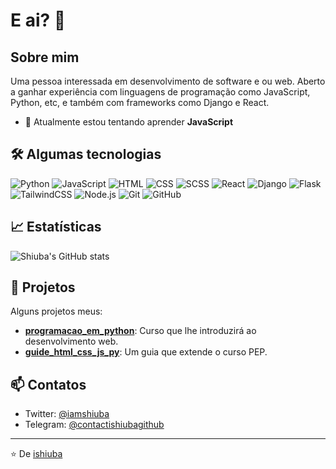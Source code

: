 # E ai? 👋
## Sobre mim

Uma pessoa interessada em desenvolvimento de software e ou web. Aberto a ganhar experiência com linguagens de programação como JavaScript, Python, etc, e também com frameworks como Django e React. 

- 🌱 Atualmente estou tentando aprender **JavaScript**

## 🛠️ Algumas tecnologias

![Python](https://img.shields.io/badge/-Python-333333?style=flat&logo=python)
![JavaScript](https://img.shields.io/badge/-JavaScript-333333?style=flat&logo=javascript)
![HTML](https://img.shields.io/badge/-HTML-333333?style=flat&logo=html5)
![CSS](https://img.shields.io/badge/-CSS-333333?style=flat&logo=css3)
![SCSS](https://img.shields.io/badge/-SCSS-333333?style=flat&logo=sass)
![React](https://img.shields.io/badge/-React-333333?style=flat&logo=react)
![Django](https://img.shields.io/badge/-Django-333333?style=flat&logo=django)
![Flask](https://img.shields.io/badge/-Flask-333333?style=flat&logo=flask)
![TailwindCSS](https://img.shields.io/badge/-TailwindCSS-333333?style=flat&logo=tailwindcss)
![Node.js](https://img.shields.io/badge/-Node.js-333333?style=flat&logo=node.js)
![Git](https://img.shields.io/badge/-Git-333333?style=flat&logo=git)
![GitHub](https://img.shields.io/badge/-GitHub-333333?style=flat&logo=github)

## 📈 Estatísticas

![Shiuba's GitHub stats](https://github-readme-stats.vercel.app/api?username=ishiuba&show_icons=true&theme=radical)

## 🚀 Projetos

Alguns projetos meus:

- [**programacao_em_python**](https://github.com/ishiuba/programacao_em_python): Curso que lhe introduzirá ao desenvolvimento web.
- [**guide_html_css_js_py**](https://github.com/ishiuba/guide_html_css_js_py): Um guia que extende o curso PEP.

## 📫 Contatos

- Twitter: [@iamshiuba](https://twitter.com/iamshiuba)
- Telegram: [@contactishiubagithub](https://t.me/contactishiubagithub)

---

⭐️ De [ishiuba](https://github.com/ishiuba)
